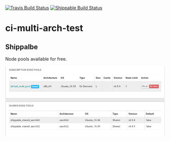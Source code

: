 [![Travis Build Status](https://travis-ci.org/junaruga/ci-multi-arch-test.svg?branch=master)](https://travis-ci.org/junaruga/ci-multi-arch-test)
[![Shippable Build Status](https://api.shippable.com/projects/5bcc7f4a5a66a20600226e18/badge?branch=master)](https://app.shippable.com/github/junaruga/ci-multi-arch-test/runs?branchName=master)

# ci-multi-arch-test

## Shippalbe

Node pools available for free.

![alt text](resources/shippable_node_pools.png "Shippable node pools")
